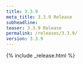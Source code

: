 ```yaml
---
title: 3.3.9
meta_title: 3.3.9 Release
subheadline: 
teaser: 3.3.9 Release
permalink: /releases/3.3.9/
version: 3.3.9
---
```


{% include _release.html %}
